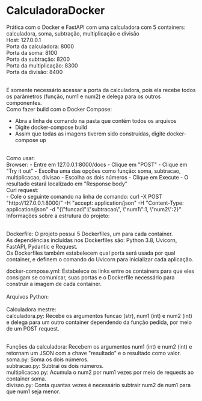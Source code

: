 # CalculadoraDocker
Prática com o Docker e FastAPI com uma calculadora com 5 containers: calculadora, soma, subtração, multiplicação e divisão<br>
Host: 127.0.0.1<br>
Porta da calculadora: 8000<br>
Porta da soma: 8100<br>
Porta da subtração: 8200<br>
Porta da multiplicação: 8300<br>
Porta da divisão: 8400<br><br>

É somente necessário acessar a porta da calculadora, pois ela recebe todos os parâmetros (função, num1 e num2) e delega para os outros componentes.<br>
Como fazer build com o Docker Compose:
  - Abra a linha de comando na pasta que contém todos os arquivos
  - Digite docker-compose build
  - Assim que todas as imagens tiverem sido construídas, digite docker-compose up
<br>
Como usar:<br>
  Browser:
    - Entre em 127.0.0.1:8000/docs
    - Clique em "POST"
    - Clique em "Try it out"
    - Escolha uma das opções como função: soma, subtracao, multiplicacao, divisao
    - Escolha os dois números
    - Clique em Execute
    - O resultado estará localizado em "Response body"
  <br>
  Curl request:<br>
    - Cole o seguinte comando na linha de comando: curl -X POST "http://127.0.0.1:8000/" -H "accept: application/json" -H "Content-Type: application/json" -d "{\"funcao\":\"subtracao\", \"num1\":1, \"num2\":2}"
<br>
Informações sobre a estrutura do projeto:<br><br>

Dockerfile: O projeto possui 5 Dockerfiles, um para cada container.<br>
As dependências incluídas nos Dockerfiles são: Python 3.8, Uvicorn, FastAPI, Pydantic e Request.<br>
Os Dockerfiles também estabelecem qual porta será usada por qual container, e definem o comando do Uvicorn para inicializar cada aplicação.<br>

docker-compose.yml: Estabelece os links entre os containers para que eles consigam se comunicar, suas portas e o Dockerfile necessário para construir a imagem de cada container.
<br><br>
Arquivos Python:
<br><br>
Calculadora mestre:<br>
calculadora.py: Recebe os argumentos funcao (str), num1 (int) e num2 (int) e delega para um outro container dependendo da função pedida, por meio de um POST request.<br><br>

Funções da calculadora: Recebem os argumentos num1 (int) e num2 (int) e retornam um JSON com a chave "resultado" e o resultado como valor.<br>
soma.py: Soma os dois números.<br>
subtracao.py: Subtrai os dois números.<br>
multiplicacao.py: Acumula o num2 por num1 vezes por meio de requests ao container soma.<br>
divisao.py: Conta quantas vezes é necessário subtrair num2 de num1 para que num1 seja menor.
